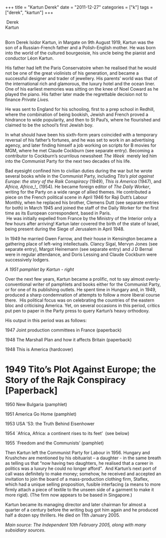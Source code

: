 +++
title = "Kartun Derek"
date = "2011-12-27"
categories = ["k"]
tags = ["derek", "kartun"]
+++

 Derek Kartun                                                                                                                                                     

Born Derek Isidor Kartun, in Margate on 9th August 1919, Kartun was the son of a Russian-French father and a Polish-English mother. He was born into the world of the cultured bourgeoisie, his uncle being the pianist and conductor Léon Kartun.

His father had left the Paris Conservatoire when he realised that he would not be one of the great violinists of his generation, and became a successful designer and trader of jewellery. His parents’ world was that of the international rich and glamorous, the luxury hotel and the ocean liner. One of his earliest memories was sitting on the knee of Noel Coward as he played the piano. His father later made the regrettable decision not to finance _Private Lives._

He was sent to England for his schooling, first to a prep school in Redhill, where the combination of being bookish, Jewish and French proved a hindrance to wide popularity, and then to St Paul’s, where he flourished and claimed to be the school’s first Jewish boy.

In what should have been his sixth-form years coincided with a temporary reversal of his father’s fortunes, and he was set to work in an advertising agency, and later finding himself a job working on scripts for B movies for MGM, where he met Claude Cockburn (see separate entry). Becoming a contributor to Cockburn’s scurrilous newssheet _The Week_  merely led him into the Communist Party for the next two decades of his life.

Bad eyesight confined him to civilian duties during the war but he wrote several books while in the Communist Party, including _Tito’s plot against Europe: the story of the Raik Conspiracy_ (1949), _This_ _is America_ (1947), and _Africa,_ _Africa__!_ (1954)_._ He became foreign editor of _The_ _Daily Worker_, writing for the Party on a wide range of allied themes. He contributed a piece on the French political scene in April 1946 for Raji Dutt’s Labour Monthly, when he replaced his brother, Clemens Dutt (see separate entries for both) in March 1945 and joined the staff of the Daily Worker for the first time as its European correspondent, based in Paris.  
 He was initially expelled from France by the Ministry of the Interior only a few hours after arriving! Kartun later covered the birth of the state of Israel, being present during the Siege of Jerusalem in April 1948.

In 1949 he married Gwen Farrow, and their house in Kensington became a gathering place of left-wing intellectuals. Clancy Sigal, Mervyn Jones (see separate entry), Margot Heinemann (see separate entry) and J D Bernal were in regular attendance, and Doris Lessing and Claude Cockburn were successively lodgers.

_A 1951 pamphlet by Kartun - right_

Over the next few years, Kartun became a prolific, not to say almost overly-conventional writer of pamphlets and books either for the Communist Party, or for one of its publishing outlets. He spent time in Hungary and, in 1949, produced a sharp condemnation of attempts to follow a more liberal course there.  His political focus was on celebrating the countries of the eastern bloc and criticising America. Yet, on several occasions in this period, critics put pen to paper in the Party press to query Kartun’s heavy orthodoxy.

His output in this period was as follows:

1947 Joint production committees in France (paperback)

1948 The Marshall Plan and how it affects Britain (paperback)

1948 This is America (hardcover)

# 1949 Tito’s Plot Against Europe; the Story of the Rajk Conspiracy \[Paperback\]

1950 New Bulgaria (pamphlet)

1951 America Go Home (pamphlet)

1953 USA '53: the Truth Behind Eisenhower

1954 \`Africa, Africa: a continent rises to its feet’  (see below)

1955 \`Freedom and the Communists’ (pamphlet)

Then Kartun left the Communist Party for Labour in 1956. Hungary and Krushchev are mentioned by his obituarist – a daughter - in the same breath as telling us that “now having two daughters, he realised that a career in politics was a luxury he could no longer afford”.  And Kartun’s next port of call wass definitely to make money; somehow, he received and accepted an invitation to join the board of a mass-production clothing firm, Staflex, which had a unique selling proposition, fusible interfacing (a means to more firmly attach a piece of textile to the unseen side of a garment to make it more rigid). (The firm now appears to be based in Singapore.)

Kartun became its managing director and later chairman for almost a quarter of a century before the writing bug got him again and he produced half a dozen spy thrillers. He died on 11th January 2005.

_Main source: The Independent 10th February 2005, along with many subsidiary sources._
